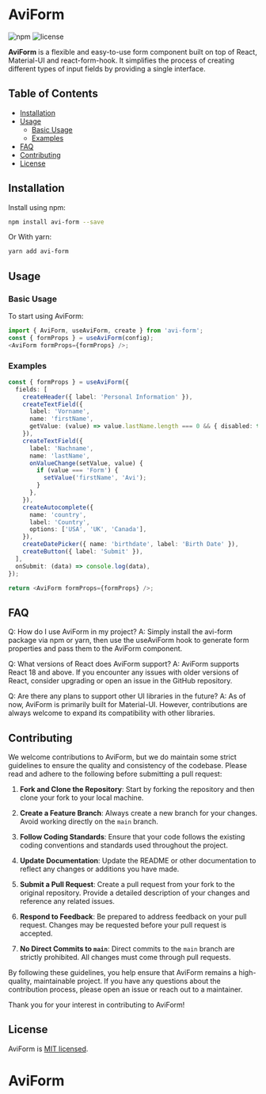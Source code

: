 # AviForm

![npm](https://img.shields.io/npm/v/avi-form) ![license](https://img.shields.io/github/license/davidulman/aviform)

**AviForm** is a flexible and easy-to-use form component built on top of React, Material-UI and react-form-hook.
It simplifies the process of creating different types of input fields by providing a single interface.

## Table of Contents

- [Installation](#installation)
- [Usage](#usage)
  - [Basic Usage](#basic-usage)
  - [Examples](#examples)
- [FAQ](#faq)
- [Contributing](#contributing)
- [License](#license)

## Installation

Install using npm:

```bash
npm install avi-form --save
```

Or With yarn:

```bash
yarn add avi-form
```

## Usage

### Basic Usage

To start using AviForm:

```typescript
import { AviForm, useAviForm, create } from 'avi-form';
const { formProps } = useAviForm(config);
<AviForm formProps={formProps} />;
```

### Examples

```typescript
const { formProps } = useAviForm({
  fields: [
    createHeader({ label: 'Personal Information' }),
    createTextField({
      label: 'Vorname',
      name: 'firstName',
      getValue: (value) => value.lastName.length === 0 && { disabled: true },
    }),
    createTextField({
      label: 'Nachname',
      name: 'lastName',
      onValueChange(setValue, value) {
        if (value === 'Form') {
          setValue('firstName', 'Avi');
        }
      },
    }),
    createAutocomplete({
      name: 'country',
      label: 'Country',
      options: ['USA', 'UK', 'Canada'],
    }),
    createDatePicker({ name: 'birthdate', label: 'Birth Date' }),
    createButton({ label: 'Submit' }),
  ],
  onSubmit: (data) => console.log(data),
});

return <AviForm formProps={formProps} />;
```

## FAQ

Q: How do I use AviForm in my project?
A: Simply install the avi-form package via npm or yarn, then use the useAviForm hook to generate form properties and pass them to the AviForm component.

Q: What versions of React does AviForm support?
A: AviForm supports React 18 and above. If you encounter any issues with older versions of React, consider upgrading or open an issue in the GitHub repository.

Q: Are there any plans to support other UI libraries in the future?
A: As of now, AviForm is primarily built for Material-UI. However, contributions are always welcome to expand its compatibility with other libraries.

## Contributing

We welcome contributions to AviForm, but we do maintain some strict guidelines to ensure the quality and consistency of the codebase. Please read and adhere to the following before submitting a pull request:

1. **Fork and Clone the Repository**: Start by forking the repository and then clone your fork to your local machine.

2. **Create a Feature Branch**: Always create a new branch for your changes. Avoid working directly on the `main` branch.

3. **Follow Coding Standards**: Ensure that your code follows the existing coding conventions and standards used throughout the project.

4. **Update Documentation**: Update the README or other documentation to reflect any changes or additions you have made.

5. **Submit a Pull Request**: Create a pull request from your fork to the original repository. Provide a detailed description of your changes and reference any related issues.

6. **Respond to Feedback**: Be prepared to address feedback on your pull request. Changes may be requested before your pull request is accepted.

7. **No Direct Commits to `main`**: Direct commits to the `main` branch are strictly prohibited. All changes must come through pull requests.

By following these guidelines, you help ensure that AviForm remains a high-quality, maintainable project. If you have any questions about the contribution process, please open an issue or reach out to a maintainer.

Thank you for your interest in contributing to AviForm!

## License

AviForm is [MIT licensed](https://github.com/davidulman/aviform/blob/main/LICENSE).

# AviForm
